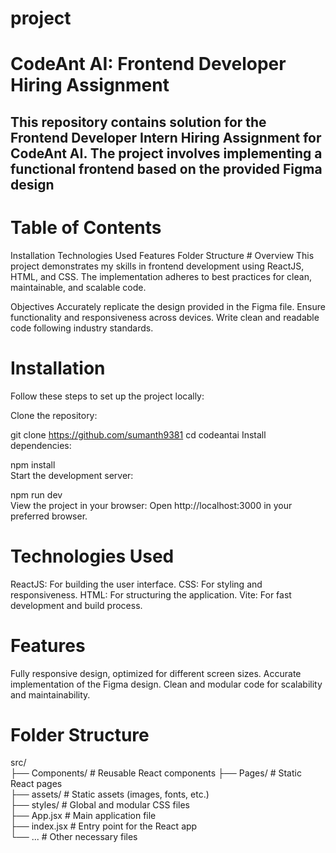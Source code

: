 # project
# CodeAnt AI: Frontend Developer Hiring Assignment
##  This repository contains solution for the Frontend Developer Intern Hiring Assignment for CodeAnt AI. The project involves implementing a functional frontend based on the provided Figma design
# Table of Contents
<Overview>
Installation
Technologies Used
Features
Folder Structure
# Overview
This project demonstrates my skills in frontend development using ReactJS, HTML, and CSS. The implementation adheres to best practices for clean, maintainable, and scalable code.

Objectives
Accurately replicate the design provided in the Figma file.
Ensure functionality and responsiveness across devices.
Write clean and readable code following industry standards.
# Installation
Follow these steps to set up the project locally:

Clone the repository:

git clone https://github.com/sumanth9381
cd codeantai
Install dependencies:

npm install  
Start the development server:

npm run dev  
View the project in your browser:
Open http://localhost:3000 in your preferred browser.

# Technologies Used
ReactJS: For building the user interface.
CSS: For styling and responsiveness.
HTML: For structuring the application.
Vite: For fast development and build process.
# Features
Fully responsive design, optimized for different screen sizes.
Accurate implementation of the Figma design.
Clean and modular code for scalability and maintainability.
# Folder Structure
src/  
├── Components/     # Reusable React components
├── Pages/          # Static React pages  
├── assets/         # Static assets (images, fonts, etc.)  
├── styles/         # Global and modular CSS files  
├── App.jsx         # Main application file  
├── index.jsx       # Entry point for the React app  
└── ...             # Other necessary files  
